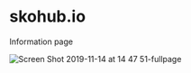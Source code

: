 # skohub.io
Information page

![Screen Shot 2019-11-14 at 14 47 51-fullpage](https://user-images.githubusercontent.com/1938043/68862448-be6c3600-06ed-11ea-97b8-f05e04726d06.png)
